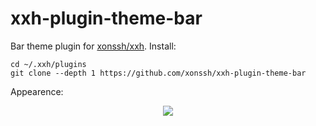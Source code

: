 # xxh-plugin-theme-bar
Bar theme plugin for [xonssh/xxh](https://github.com/xonssh/xxh). Install:

```
cd ~/.xxh/plugins
git clone --depth 1 https://github.com/xonssh/xxh-plugin-theme-bar
```

Appearence:
<p align="center">  
  <a href="https://asciinema.org/a/osSEzqnmH9pMYEZibNe2K7ZL7" target="_blank"><img src="https://asciinema.org/a/osSEzqnmH9pMYEZibNe2K7ZL7.svg"></a><br>
</p>
